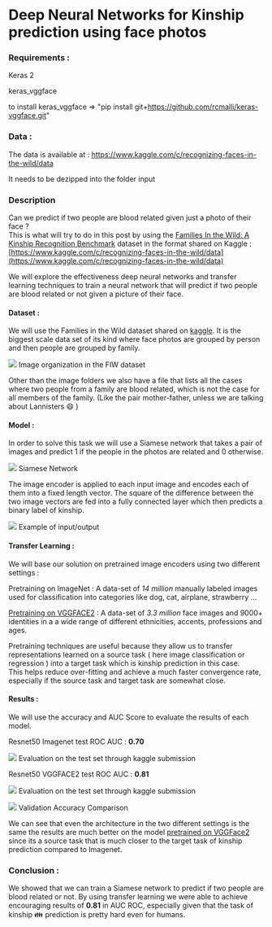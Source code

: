 # Deep Neural Networks for Kinship prediction using face photos

### Requirements :

Keras 2

keras_vggface

to install keras_vggface => "pip install git+https://github.com/rcmalli/keras-vggface.git"

### Data :

The data is available at : https://www.kaggle.com/c/recognizing-faces-in-the-wild/data

It needs to be dezipped into the folder input

### Description

Can we predict if two people are blood related given just a photo of their face
?<br> This is what will try to do in this post by using the [Families In the
Wild: A Kinship Recognition
Benchmark](https://web.northeastern.edu/smilelab/fiw/) dataset in the format
shared on Kaggle :
[https://www.kaggle.com/c/recognizing-faces-in-the-wild/data](https://www.kaggle.com/c/recognizing-faces-in-the-wild/data)

We will explore the effectiveness deep neural networks and transfer learning
techniques to train a neural network that will predict if two people are blood
related or not given a picture of their face.

#### Dataset :

We will use the Families in the Wild dataset shared on
[kaggle](https://www.kaggle.com/c/recognizing-faces-in-the-wild/data). It is the
biggest scale data set of its kind where face photos are grouped by person and
then people are grouped by family.

![](https://cdn-images-1.medium.com/max/1600/1*am4xEqhFkLlgiu7JC9CrWw.png)
<span class="figcaption_hack">Image organization in the FIW dataset</span>

Other than the image folders we also have a file that lists all the cases where
two people from a family are blood related, which is not the case for all
members of the family. (Like the pair mother-father, unless we are talking about
Lannisters 😄 )

#### Model :

In order to solve this task we will use a Siamese network that takes a pair of
images and predict 1 if the people in the photos are related and 0 otherwise.

![](https://cdn-images-1.medium.com/max/1600/1*8h3JpmmLLjeDFUHJYGCl0Q.png)
<span class="figcaption_hack">Siamese Network</span>

The image encoder is applied to each input image and encodes each of them into a
fixed length vector. The square of the difference between the two image vectors
are fed into a fully connected layer which then predicts a binary label of
kinship.

![](https://cdn-images-1.medium.com/max/1600/1*YEt68fg0lmm01CWqR6BO1A.png)
<span class="figcaption_hack">Example of input/output</span>

#### Transfer Learning :

We will base our solution on pretrained image encoders using two different
settings :

Pretraining on ImageNet : A data-set of *14 million* manually labeled images
used for classification into categories like dog, cat, airplane, strawberry …

[Pretraining on VGGFACE2](https://github.com/rcmalli/keras-vggface) : A data-set
of *3.3 million* face images and 9000+ identities in a a wide range of different
ethnicities, accents, professions and ages.

Pretraining techniques are useful because they allow us to transfer
representations learned on a source task ( here image classification or
regression ) into a target task which is kinship prediction in this case.<br>
This helps reduce over-fitting and achieve a much faster convergence rate,
especially if the source task and target task are somewhat close.

#### Results :

We will use the accuracy and AUC Score to evaluate the results of each model.

Resnet50 Imagenet test ROC AUC : **0.70**

![](https://cdn-images-1.medium.com/max/1600/1*XzBsM43ttD4px7d-iIx0Yg.png)
<span class="figcaption_hack">Evaluation on the test set through kaggle submission</span>

Resnet50 VGGFACE2 test ROC AUC : **0.81**

![](https://cdn-images-1.medium.com/max/1600/1*k1sZBMiXcwP6zsKUWKgDag.png)
<span class="figcaption_hack">Evaluation on the test set through kaggle submission</span>

![](https://cdn-images-1.medium.com/max/1600/1*KCpJNyyraN1gyF4H1IfhkA.png)
<span class="figcaption_hack">Validation Accuracy Comparison</span>

We can see that even the architecture in the two different settings is the same
the results are much better on the model [pretrained on
VGGFace2](https://github.com/rcmalli/keras-vggface) since its a source task that
is much closer to the target task of kinship prediction compared to Imagenet.

### Conclusion :

We showed that we can train a Siamese network to predict if two people are blood
related or not. By using transfer learning we were able to achieve encouraging
results of **0.81** in AUC ROC, especially given that the task of kinship 👪
prediction is pretty hard even for humans.


